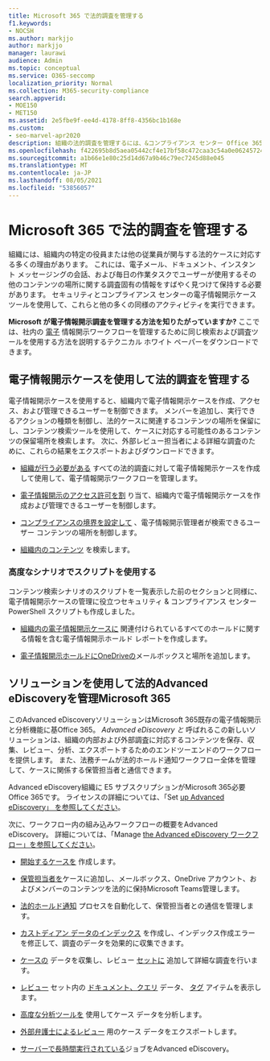 ```yaml
---
title: Microsoft 365 で法的調査を管理する
f1.keywords:
- NOCSH
ms.author: markjjo
author: markjjo
manager: laurawi
audience: Admin
ms.topic: conceptual
ms.service: O365-seccomp
localization_priority: Normal
ms.collection: M365-security-compliance
search.appverid:
- MOE150
- MET150
ms.assetid: 2e5fbe9f-ee4d-4178-8ff8-4356bc1b168e
ms.custom:
- seo-marvel-apr2020
description: 組織の法的調査を管理するには、&コンプライアンス センター Office 365電子情報開示ケースを使用します。
ms.openlocfilehash: f422695b8d5aea05442cf4e17bf58c472caa3c54a0e0624572438bbc91472480
ms.sourcegitcommit: a1b66e1e80c25d14d67a9b46c79ec7245d88e045
ms.translationtype: MT
ms.contentlocale: ja-JP
ms.lasthandoff: 08/05/2021
ms.locfileid: "53856057"
---
```

# <a name="manage-legal-investigations-in-microsoft-365"></a>Microsoft 365 で法的調査を管理する

組織には、組織内の特定の役員または他の従業員が関与する法的ケースに対応する多くの理由があります。 これには、電子メール、ドキュメント、インスタント メッセージングの会話、および毎日の作業タスクでユーザーが使用するその他のコンテンツの場所に関する調査固有の情報をすばやく見つけて保持する必要があります。 セキュリティとコンプライアンス センターの電子情報開示ケース ツールを使用して、これらと他の多くの同様のアクティビティを実行できます。
  
**Microsoft が電子情報開示調査を管理する方法を知りたがっていますか?** ここでは、社内の [電子](https://go.microsoft.com/fwlink/?linkid=852161) 情報開示ワークフローを管理するために同じ検索および調査ツールを使用する方法を説明するテクニカル ホワイト ペーパーをダウンロードできます。

## <a name="manage-legal-investigations-with-ediscovery-cases"></a>電子情報開示ケースを使用して法的調査を管理する

電子情報開示ケースを使用すると、組織内で電子情報開示ケースを作成、アクセス、および管理できるユーザーを制御できます。 メンバーを追加し、実行できるアクションの種類を制御し、法的ケースに関連するコンテンツの場所を保留にし、コンテンツ検索ツールを使用して、ケースに対応する可能性のあるコンテンツの保留場所を検索します。 次に、外部レビュー担当者による詳細な調査のために、これらの結果をエクスポートおよびダウンロードできます。
  
- [組織が行う必要がある](./get-started-core-ediscovery.md) すべての法的調査に対して電子情報開示ケースを作成して使用して、電子情報開示ワークフローを管理します。

- [電子情報開示のアクセス許可を割](assign-ediscovery-permissions.md) り当て、組織内で電子情報開示ケースを作成および管理できるユーザーを制御します。

- [コンプライアンスの境界を設定して](set-up-compliance-boundaries.md) 、電子情報開示管理者が検索できるユーザー コンテンツの場所を制御します。

- [組織内のコンテンツ](search-for-content.md) を検索します。

### <a name="use-scripts-for-advanced-scenarios"></a>高度なシナリオでスクリプトを使用する

コンテンツ検索シナリオのスクリプトを一覧表示した前のセクションと同様に、電子情報開示ケースの管理に役立つセキュリティ & コンプライアンス センター PowerShell スクリプトも作成しました。
  
- [組織内の電子情報開示ケースに](create-a-report-on-holds-in-ediscovery-cases.md) 関連付けられているすべてのホールドに関する情報を含む電子情報開示ホールド レポートを作成します。

- [電子情報開示ホールドにOneDriveの](use-a-script-to-add-users-to-a-hold-in-ediscovery.md)メールボックスと場所を追加します。
  
## <a name="manage-legal-investigations-with-the-advanced-ediscovery-solution-in-microsoft-365"></a>ソリューションを使用して法的Advanced eDiscoveryを管理Microsoft 365

このAdvanced eDiscoveryソリューションはMicrosoft 365既存の電子情報開示と分析機能に基Office 365。 *Advanced eDiscovery と* 呼ばれるこの新しいソリューションは、組織の内部および外部調査に対応するコンテンツを保存、収集、レビュー、分析、エクスポートするためのエンドツーエンドのワークフローを提供します。 また、法務チームが法的ホールド通知ワークフロー全体を管理して、ケースに関係する保管担当者と通信できます。

Advanced eDiscovery組織に E5 サブスクリプションがMicrosoft 365必要Office 365です。 ライセンスの詳細については、「Set [up Advanced eDiscovery」 を参照してください](get-started-with-advanced-ediscovery.md#step-1-verify-and-assign-appropriate-licenses)。

次に、ワークフロー内の組み込みワークフローの概要をAdvanced eDiscovery。 詳細については、「Manage [the Advanced eDiscovery ワークフロー」を参照してください](create-and-manage-advanced-ediscoveryv2-case.md#manage-the-workflow)。

- [開始するケースを](create-and-manage-advanced-ediscoveryv2-case.md#create-a-case) 作成します。

- [保管担当者を](managing-custodians.md)ケースに追加し、メールボックス、OneDrive アカウント、およびメンバーのコンテンツを法的に保持Microsoft Teams管理します。

- [法的ホールド通知](managing-custodian-communications.md) プロセスを自動化して、保管担当者との通信を管理します。

- [カストディアン データのインデックス](processing-data-for-case.md) を作成し、インデックス作成エラーを修正して、調査のデータを効果的に収集できます。

- [ケースの](collecting-data-for-ediscovery.md) データを収集し、レビュー [セットに](collecting-data-for-ediscovery.md#add-search-results-to-a-review-set) 追加して詳細な調査を行います。

- [レビュー](view-documents-in-review-set.md) セット内の [ドキュメント、クエリ](review-set-search.md) データ、 [タグ](tagging-documents.md) アイテムを表示します。

- [高度な分析ツールを](analyzing-data-in-review-set.md) 使用してケース データを分析します。

- [外部弁護士によるレビュー](exporting-data-ediscover20.md) 用のケース データをエクスポートします。

- [サーバーで長時間実行されている](managing-jobs-ediscovery20.md)ジョブをAdvanced eDiscovery。
